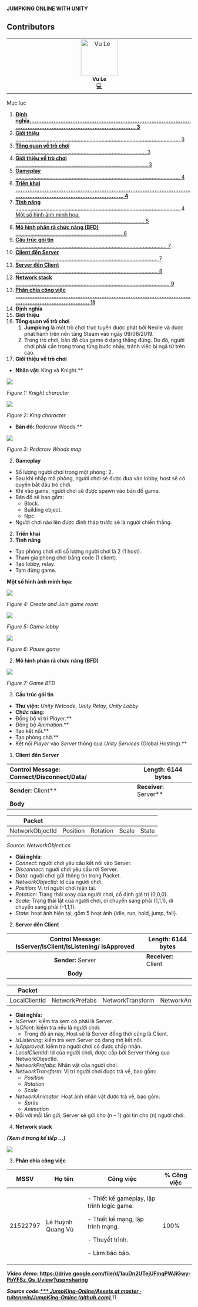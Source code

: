 ﻿**JUMPKING ONLINE WITH UNITY** 

## Contributors

<!-- ALL-CONTRIBUTORS-LIST:START - Do not remove or modify this section -->
<!-- prettier-ignore-start -->
<!-- markdownlint-disable -->
<table>
  <tbody>
    <tr>
      <td align="center" valign="top" width="14.28%"><a href="https://github.com/r1anl3"><img src="https://avatars.githubusercontent.com/u/94292536?v=4?s=100" width="100px;" alt="Vu Le"/><br /><sub><b>Vu Le</b></sub></a><br /><a href="#code-r1anl3" title="Code">💻</a></td>
    </tr>
  </tbody>
</table>

<!-- markdownlint-restore -->
<!-- prettier-ignore-end -->

<!-- ALL-CONTRIBUTORS-LIST:END -->


Mục lục 

1. [**Định nghĩa.................................................................................................................................................................... 3**](#_page2_x97.00_y71.00)
1. [**Giới thiệu** ............................................................................................................... 3](#_page2_x97.00_y94.00)
1. [**Tổng quan về trò chơi** ........................................................................................ 3](#_page2_x97.00_y114.00)
1. [**Giới thiệu về trò chơi** ......................................................................................... 3](#_page2_x97.00_y223.00)
2. [**Gameplay** ............................................................................................................... 4](#_page3_x97.00_y363.00)
2. [**Triển khai ..................................................................................................................................................................... 4**](#_page3_x97.00_y535.00)
1. [**Tính năng** ............................................................................................................... 4 ](#_page3_x97.00_y556.00)[Một số hình ảnh minh họa: ....................................................................................... 5](#_page4_x97.00_y71.00)
1. [**Mô hình phân rã chức năng (BFD)** ........................................................................ 6](#_page5_x97.00_y354.00)
1. [**Cấu trúc gói tin** ...................................................................................................... 7](#_page6_x97.00_y71.00)
1. [**Client đến Server** ................................................................................................ 7](#_page6_x97.00_y227.00)
1. [**Server đến Client** ................................................................................................ 8](#_page7_x97.00_y106.00)
4. [**Network stack** ........................................................................................................ 9](#_page8_x97.00_y71.00)
3. [**Phân chia công việc ................................................................................................................................................. 11**](#_page10_x97.00_y71.00)
1. **Định<a name="_page2_x97.00_y71.00"></a> nghĩa** 
1. **Giới<a name="_page2_x97.00_y94.00"></a> thiệu** 
1. **Tổng<a name="_page2_x97.00_y114.00"></a> quan về trò chơi** 
   1. **Jumpking** là một trò chơi trực tuyến được phát bởi Nexile và được phát hành trên nền tảng Steam vào ngày 09/06/2019. 
   1. Trong trò chơi, bản đồ của game ở dạng thẳng đứng. Do đó, người chơi phải cẩn trọng trong từng bước nhảy, tránh việc bị ngã từ trên cao. 
1. **Giới<a name="_page2_x97.00_y223.00"></a> thiệu về trò chơi** 
- **Nhân vật:** King và Knight.** 

![](MD/Aspose.Words.0f2264f7-57f5-4ecd-bf6d-fd0698379140.003.png)

*Figure 1: Knight character* 

![](MD/Aspose.Words.0f2264f7-57f5-4ecd-bf6d-fd0698379140.004.png)

*Figure 2: King character* 

- **Bản đồ:** Redcrow Woods.** 

![](MD/Aspose.Words.0f2264f7-57f5-4ecd-bf6d-fd0698379140.005.jpeg)

*Figure 3: Redcrow Woods map* 

2. **Gameplay<a name="_page3_x97.00_y363.00"></a>**  
- Số lượng người chơi trong một phòng: 2. 
- Sau khi nhập mã phòng, người chơi sẽ được đưa vào lobby, host sẽ có quyền bắt đầu trò chơi. 
- Khi vào game, người chơi sẽ được spawn vào bản đồ game. 
- Bản đồ sẽ bao gồm:  
  - Block. 
  - Building object. 
  - Npc. 
- Người chơi nào lên được đỉnh tháp trước sẽ là người chiến thắng. 
2. **Triển<a name="_page3_x97.00_y535.00"></a> khai** 
1. **Tính<a name="_page3_x97.00_y556.00"></a> năng** 
- Tạo phòng chơi với số lượng người chơi là 2 (1 host). 
- Tham gia phòng chơi bằng code (1 client). 
- Tạo lobby, relay.  
- Tạm dừng game. 

<a name="_page4_x97.00_y71.00"></a>**Một số hình ảnh minh họa:**  

![](MD/Aspose.Words.0f2264f7-57f5-4ecd-bf6d-fd0698379140.006.jpeg)

*Figure 4: Create and Join game room* 

![](MD/Aspose.Words.0f2264f7-57f5-4ecd-bf6d-fd0698379140.007.jpeg)

*Figure 5: Game lobby* 

![](MD/Aspose.Words.0f2264f7-57f5-4ecd-bf6d-fd0698379140.008.jpeg)

*Figure 6: Pause game* 

2. **Mô<a name="_page5_x97.00_y354.00"></a> hình phân rã chức năng (BFD)** 

![](MD/Aspose.Words.0f2264f7-57f5-4ecd-bf6d-fd0698379140.009.png)

*Figure 7: Game BFD* 

3. **Cấu<a name="_page6_x97.00_y71.00"></a> trúc gói tin** 
- **Thư viện:** *Unity Netcode*, *Unity Relay*, *Unity Lobby* 
- **Chức năng:**  
- Đồng bộ vị trí *Player*.** 
- Đồng bộ *Animation*.** 
- Tạo kết nối.** 
- Tạo phòng chờ.** 
- Kết nối *Player* vào *Server* thông qua *Unity Services* (Global Hosting).** 
1. **Client<a name="_page6_x97.00_y227.00"></a> đến Server** 



|**Control Message:**  Connect/Disconnect/Data/ |**Length:** 6144 bytes |
| :- | - |
|**Sender:** Client** |**Receiver:** Server** |
|**Body** ||



|**Packet** |||||
| - | :- | :- | :- | :- |
|NetworkObjectId |Position |Rotation |Scale |State |

*Source: NetworkObject.cs* 

- **Giải nghĩa**: 
- *Connect*: người chơi yêu cầu kết nối vào Server. 
- *Disconnect*: người chơi yêu cầu rời Server. 
- *Data*: người chơi gửi thông tin trong Packet. 
- *NetworkObjectId*: Id của người chơi. 
- *Position*: Vị trí người chơi hiện tại. 
- *Rotation*: Trạng thái xoay của người chơi, cố định giá trị (0,0,0). 
- *Scale*: Trạng thái lật của người chơi, di chuyển sang phải (1,1,1), di chuyển sang phải (-1,1,1). 
- *State*: hoạt ảnh hiện tại, gồm 5 hoạt ảnh {idle, run, hold, jump, fall}. 
2. **Server<a name="_page7_x97.00_y106.00"></a> đến Client**  



|**Control Message:**  IsServer/IsClient/IsListening/ IsApproved |**Length:** 6144 bytes |
| :-: | - |
|**Sender:** Server |**Receiver:** Client |
|**Body** ||



|**Packet** ||||
| - | :- | :- | :- |
|LocalClientId |NetworkPrefabs |NetworkTransform |NetworkAnimator |

- **Giải nghĩa:** 
- *IsServer*: kiểm tra xem có phải là Server. 
- *IsClient*: kiểm tra nếu là người chơi. 
  - Trong đồ án này, Host sẽ là Server đồng thời cũng là Client. 
- *IsListening*: kiểm tra xem Server có đang mở kết nối. 
- *IsApproved*: kiểm tra người chơi có được chấp nhận. 
- *LocalClientId*: Id của người chơi, được cấp bởi Server thông qua NetworkObjectId. 
- *NetworkPrefabs*: Nhân vật của người chơi. 
- *NetworkTransform*: Vị trí người chơi được trả về, bao gồm: 
  - *Position* 
  - *Rotation* 
  - *Scale* 
- *NetworkAnimator*: Hoạt ảnh nhân vật được trả về, bao gồm: 
  - *Sprite* 
  - *Animation* 
- Đối với mỗi lần gửi, Server sẽ gửi cho (n – 1) gói tin cho (n) người chơi.  
4. **Network<a name="_page8_x97.00_y71.00"></a> stack**  

***(Xem ở trang kế tiếp …)*** 

![](MD/Aspose.Words.0f2264f7-57f5-4ecd-bf6d-fd0698379140.010.png)

3. **Phân<a name="_page10_x97.00_y71.00"></a> chia công việc** 



|**MSSV** |**Họ tên** |**Công việc** |**% Công việc** |
| - | - | - | - |
|21522797 |Lê Huỳnh Quang Vũ |<p>- Thiết kế gameplay, lập trình logic game. </p><p>- Thiết kế mạng, lập trình mạng. </p><p>- Thuyết trình. </p><p>- Làm báo báo. </p>|100% |

***Video demo*:[ https://drive.google.com/file/d/1auDn2UTejUFmqPWJiGwy- PbYFSz_Qs_t/view?usp=sharing ](https://drive.google.com/file/d/1auDn2UTejUFmqPWJiGwy-PbYFSz_Qs_t/view?usp=sharing)**

***Source code:[*** JumpKing-Online/Assets at master · tuitenrein/JumpKing-Online (github.com) ](https://github.com/tuitenrein/jumking-online/tree/main/Assets)***
11 
